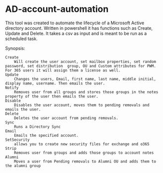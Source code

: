 # AD-account-automation

This tool was created to automate the lifecycle of a Microsoft Active directory account. Written in powershell it has functions such as Create, Update and Delete. It takes a csv as input and is meant to be run as a scheduled task.

Synopsis:

	Create
		Will create the user account, set mailbox properties, set random password, set distribution  group, OU and Custom attributes for PWM. For 365 users it will assign them a license as well.
	Update
		Changes the users, Email, first name, last name, middle initial, display name, username. Then emails the user.
	Notify
		Removes user from all groups and stores those groups in the notes property of the user then emails the user.
	Disable
		Disables the user account, moves them to pending removals and emails the user.
	Delete
		Deletes the user account from pending removals.
	Sync
		Runs a Directory Sync
	Email
		Emails the specified account.
	SetSecurity
		allows you to create new security files for exchange and o365
	Strip
		Removes user from groups and adds those groups to account notes
	Alumni
		Moves a user from Pending removals to Alumni OU and adds them to the alumni group
